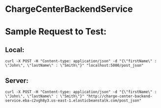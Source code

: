 # ChargeCenterBackendService

# Sample Request to Test:

## Local:
```
curl -X POST -H "Content-type: application/json" -d "{\"firstName\" : \"John\", \"lastName\" : \"Smith\"}" "localhost:5000/post_json"
```

## Server:
```
curl -X POST -H "Content-type: application/json" -d "{\"firstName\" : \"John\", \"lastName\" : \"Smith\"}" "http://charge-center-backend-service.eba-c2vgh8y3.us-east-1.elasticbeanstalk.com/post_json"
```
